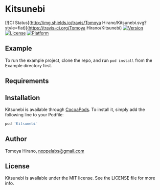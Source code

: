 # Kitsunebi

[![CI Status](http://img.shields.io/travis/Tomoya Hirano/Kitsunebi.svg?style=flat)](https://travis-ci.org/Tomoya Hirano/Kitsunebi)
[![Version](https://img.shields.io/cocoapods/v/Kitsunebi.svg?style=flat)](http://cocoapods.org/pods/Kitsunebi)
[![License](https://img.shields.io/cocoapods/l/Kitsunebi.svg?style=flat)](http://cocoapods.org/pods/Kitsunebi)
[![Platform](https://img.shields.io/cocoapods/p/Kitsunebi.svg?style=flat)](http://cocoapods.org/pods/Kitsunebi)

## Example

To run the example project, clone the repo, and run `pod install` from the Example directory first.

## Requirements

## Installation

Kitsunebi is available through [CocoaPods](http://cocoapods.org). To install
it, simply add the following line to your Podfile:

```ruby
pod 'Kitsunebi'
```

## Author

Tomoya Hirano, noppelabs@gmail.com

## License

Kitsunebi is available under the MIT license. See the LICENSE file for more info.
